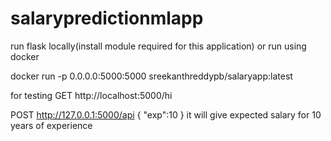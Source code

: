 # salarypredictionmlapp

run flask locally(install module required for this application) or run using docker

docker run -p 0.0.0.0:5000:5000 sreekanthreddypb/salaryapp:latest

for testing
GET http://localhost:5000/hi




POST http://127.0.0.1:5000/api
{
    "exp":10
}
it will give expected salary for 10 years of experience
